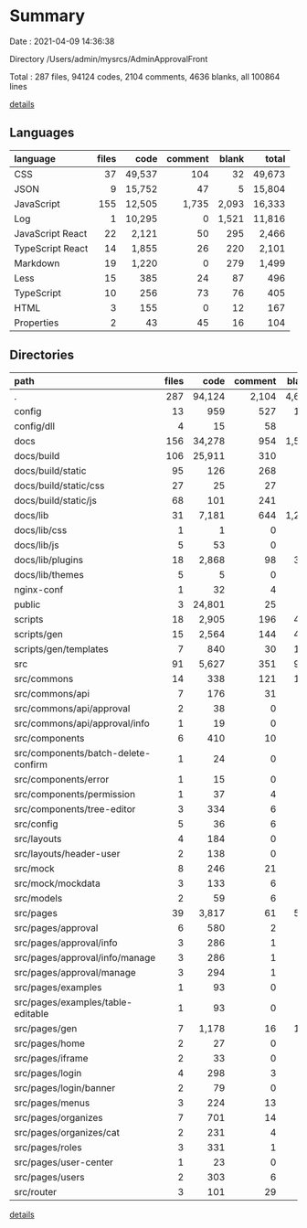 # Summary

Date : 2021-04-09 14:36:38

Directory /Users/admin/mysrcs/AdminApprovalFront

Total : 287 files,  94124 codes, 2104 comments, 4636 blanks, all 100864 lines

[details](details.md)

## Languages
| language | files | code | comment | blank | total |
| :--- | ---: | ---: | ---: | ---: | ---: |
| CSS | 37 | 49,537 | 104 | 32 | 49,673 |
| JSON | 9 | 15,752 | 47 | 5 | 15,804 |
| JavaScript | 155 | 12,505 | 1,735 | 2,093 | 16,333 |
| Log | 1 | 10,295 | 0 | 1,521 | 11,816 |
| JavaScript React | 22 | 2,121 | 50 | 295 | 2,466 |
| TypeScript React | 14 | 1,855 | 26 | 220 | 2,101 |
| Markdown | 19 | 1,220 | 0 | 279 | 1,499 |
| Less | 15 | 385 | 24 | 87 | 496 |
| TypeScript | 10 | 256 | 73 | 76 | 405 |
| HTML | 3 | 155 | 0 | 12 | 167 |
| Properties | 2 | 43 | 45 | 16 | 104 |

## Directories
| path | files | code | comment | blank | total |
| :--- | ---: | ---: | ---: | ---: | ---: |
| . | 287 | 94,124 | 2,104 | 4,636 | 100,864 |
| config | 13 | 959 | 527 | 131 | 1,617 |
| config/dll | 4 | 15 | 58 | 0 | 73 |
| docs | 156 | 34,278 | 954 | 1,551 | 36,783 |
| docs/build | 106 | 25,911 | 310 | 12 | 26,233 |
| docs/build/static | 95 | 126 | 268 | 2 | 396 |
| docs/build/static/css | 27 | 25 | 27 | 2 | 54 |
| docs/build/static/js | 68 | 101 | 241 | 0 | 342 |
| docs/lib | 31 | 7,181 | 644 | 1,287 | 9,112 |
| docs/lib/css | 1 | 1 | 0 | 0 | 1 |
| docs/lib/js | 5 | 53 | 0 | 7 | 60 |
| docs/lib/plugins | 18 | 2,868 | 98 | 324 | 3,290 |
| docs/lib/themes | 5 | 5 | 0 | 0 | 5 |
| nginx-conf | 1 | 32 | 4 | 5 | 41 |
| public | 3 | 24,801 | 25 | 10 | 24,836 |
| scripts | 18 | 2,905 | 196 | 484 | 3,585 |
| scripts/gen | 15 | 2,564 | 144 | 429 | 3,137 |
| scripts/gen/templates | 7 | 840 | 30 | 119 | 989 |
| src | 91 | 5,627 | 351 | 901 | 6,879 |
| src/commons | 14 | 338 | 121 | 108 | 567 |
| src/commons/api | 7 | 176 | 31 | 45 | 252 |
| src/commons/api/approval | 2 | 38 | 0 | 8 | 46 |
| src/commons/api/approval/info | 1 | 19 | 0 | 4 | 23 |
| src/components | 6 | 410 | 10 | 59 | 479 |
| src/components/batch-delete-confirm | 1 | 24 | 0 | 2 | 26 |
| src/components/error | 1 | 15 | 0 | 3 | 18 |
| src/components/permission | 1 | 37 | 4 | 8 | 49 |
| src/components/tree-editor | 3 | 334 | 6 | 46 | 386 |
| src/config | 5 | 36 | 6 | 17 | 59 |
| src/layouts | 4 | 184 | 0 | 21 | 205 |
| src/layouts/header-user | 2 | 138 | 0 | 15 | 153 |
| src/mock | 8 | 246 | 21 | 27 | 294 |
| src/mock/mockdata | 3 | 133 | 6 | 7 | 146 |
| src/models | 2 | 59 | 6 | 16 | 81 |
| src/pages | 39 | 3,817 | 61 | 513 | 4,391 |
| src/pages/approval | 6 | 580 | 2 | 62 | 644 |
| src/pages/approval/info | 3 | 286 | 1 | 30 | 317 |
| src/pages/approval/info/manage | 3 | 286 | 1 | 30 | 317 |
| src/pages/approval/manage | 3 | 294 | 1 | 32 | 327 |
| src/pages/examples | 1 | 93 | 0 | 9 | 102 |
| src/pages/examples/table-editable | 1 | 93 | 0 | 9 | 102 |
| src/pages/gen | 7 | 1,178 | 16 | 171 | 1,365 |
| src/pages/home | 2 | 27 | 0 | 4 | 31 |
| src/pages/iframe | 2 | 33 | 0 | 4 | 37 |
| src/pages/login | 4 | 298 | 3 | 43 | 344 |
| src/pages/login/banner | 2 | 79 | 0 | 14 | 93 |
| src/pages/menus | 3 | 224 | 13 | 49 | 286 |
| src/pages/organizes | 7 | 701 | 14 | 94 | 809 |
| src/pages/organizes/cat | 2 | 231 | 4 | 28 | 263 |
| src/pages/roles | 3 | 331 | 1 | 35 | 367 |
| src/pages/user-center | 1 | 23 | 0 | 2 | 25 |
| src/pages/users | 2 | 303 | 6 | 35 | 344 |
| src/router | 3 | 101 | 29 | 27 | 157 |

[details](details.md)